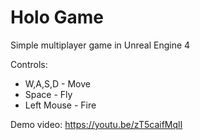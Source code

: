 # Holo Game
Simple multiplayer game in Unreal Engine 4

Controls:
- W,A,S,D - Move
- Space - Fly
- Left Mouse - Fire

Demo video: https://youtu.be/zT5caifMqlI
